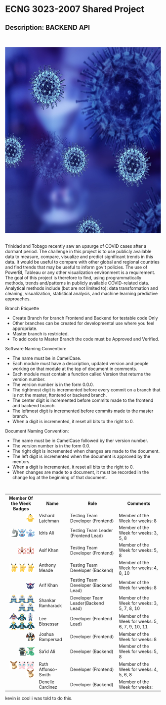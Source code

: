 # ECNG 3023-2007 Shared Project 
## Description: BACKEND API
<br>
<br>
<img src="images/newcovid.jpeg" alt="Girl in a jacket" width="1000" height="600">
<br>
<br>

<p>Trinidad and Tobago recently saw an upsurge of COVID cases after a dormant period. The challenge in
this project is to use publicly available data to measure, compare, visualize and predict significant trends
in this data. It would be useful to compare with other global and regional countries and find trends that
may be useful to inform gov't policies. The use of PowerBI, Tableau or any other visualization
environment is a requirement. The goal of this project is therefore to find, using programmatically
methods, trends and/patterns in publicly available COVID-related data. Analytical methods include (but
are not limited to): data transformation and cleaning, visualization, statistical analysis, and machine
learning predictive approaches.
</p>

Branch Etiquette<br>
- Create Branch for branch Frontend and Backend for testable code Only <br>
- Other branches can be created for developmental use where you feel appropriate.<br>
- Master branch is restricted.<br>
- To add code to Master Branch the code must be Approved and Verified.<br>

Software Naming Convention:<br>
- The name must be in CamelCase. <br>
- Each module must have a description, updated version and people working on that module at the top of document in comments.<br>
- Each module must contain a function called Version that returns the version number. <br> 
- The version number is in the form 0.0.0. <br>
- The rightmost digit is incremented before every commit on a branch that is not the master, ftontend or backend branch.<br>
- The center digit is incremented before commits made to the frontend and backend branch. <br>
- The leftmost digit is incremented before commits made to the master branch. <br>
- When a digit is incremented, it reset all bits to the right to 0. <br>

Document Naming Convention: <br>
- The name must be in CamelCase followed by ther version number. <br>
- The version number is in the form 0.0. <br>
- The right digit is incremented when changes are made to the document.<br>
- The left digit is incremented when the document is approved by the mentors. <br>
- When a digit is incremented, it reset all bits to the right to 0. <br>
- When changes are made to a document, it must be recorded in the change log at the beginning of that document. <br>

<br>



<table style="width:100%">
  <tr>
    <th>Member Of the Week Badges</th>
    <th>Name</th>
    <th>Role</th> 
    <th>Comments</th>
  </tr>
    <tr>
    <td>
      <img src="icons/PNG/1x/054-psyduck.png" align="left" width="27" height="27" style="float: right;">
     </td>
    <td>Vishard Latchman</td>
    <td>Testing Team Developer (Frontend)</td>
    <td>Member of the Week for weeks: 8</td>
  </tr>
  <tr>
    <td>
      <img src="icons\PNG\1x\249-lugia.png" align="left" width="27" height="27" style="float: right;">
      <img src="icons\PNG\1x\381-latios.png" align="left" width="27" height="27" style="float: right;">
      <img src="icons\PNG\1x\095-onix.png" align="left" width="27" height="27" style="float: right;">
    </td>
    <td>Idris Ali </td>
    <td>Testing Team Leader (Frontend Lead)</td>
    <td>Member of the Week for weeks: 3, 5, 8</td>
  </tr>
  <tr>
    <td>
    <img src="icons\PNG\1x\493-arceus-fire.png" align="left" width="27" height="27" style="float: right;">
    <img src="icons\PNG\1x\493-arceus-fire.png" align="left" width="27" height="27" style="float: right;">
    </td>
    <td>Asif Khan</td>
    <td>Testing Team Developer (Frontend)</td>
    <td>Member of the Week for weeks: 5, 8</td>
  </tr>
  <tr>
    <td>
     <img src="icons/PNG/1x/025-pikachu.png" align="left" width="27" height="27" style="float: right;">
     <img src="icons/PNG/1x/025-pikachu.png" align="left" width="27" height="27" style="float: right;">
     <img src="icons/PNG/1x/025-pikachu.png" align="left" width="27" height="27" style="float: right;">
    </td>
    <td>Anthony Meade</td>
    <td>Testing Team Developer (Backend)</td>
    <td>Member of the Week for weeks: 4, 8, 10</td>
  </tr>
  <tr>
    <td>
    <img src="icons\PNG\1x\491-darkrai-shiny.png" align="left" width="27" height="27" style="float: right;">
    </td>
    <td>Arif Khan</td>
    <td>Testing Team Developer (Backend Lead)</td>
    <td>Member of the Week for weeks: 8</td>
  </tr>
  <tr>
    <td>
      <img src="icons/PNG/1x/503-samurott.png" align="left" width="27" height="27" style="float: right;">
      <img src="icons/PNG/1x/503-samurott.png" align="left" width="27" height="27" style="float: right;">
      <img src="icons/PNG/1x/503-samurott.png" align="left" width="27" height="27" style="float: right;">
      <img src="icons/PNG/1x/503-samurott.png" align="left" width="27" height="27" style="float: right;">
      <img src="icons/PNG/1x/503-samurott.png" align="left" width="27" height="27" style="float: right;">
    </td>
    <td>Shankar Ramharack</td>
    <td>Developer Team Leader(Backend Lead)</td>
    <td>Member of the Week for weeks: 3, 5, 7, 8, 10</td>
  </tr>
  <tr>
    <td>
      <img src="icons/PNG/1x/483-dialga.png" align="left" width="27" height="27" style="float: right;">
      <img src="icons/PNG/1x/395-empoleon.png" align="left" width="27" height="27" style="float: right;">
      <img src="icons/PNG/1x/319-sharpedo.png" align="left" width="27" height="27" style="float: right;">
      <img src="icons/PNG/1x/395-empoleon.png" align="left" width="27" height="27" style="float: right;">
      <img src="icons/PNG/1x/395-empoleon.png" align="left" width="27" height="27" style="float: right;">
      <img src="icons/PNG/1x/395-empoleon.png" align="left" width="27" height="27" style="float: right;">
    </td>
    <td>Lee Bissessar</td>
    <td>Developer (Frontend Lead)</td>
    <td>Member of the Week for weeks: 5, 6, 7, 9, 10, 11</td>
  </tr>
  <tr>
    <td>
          <img src="icons/PNG/1x/006-charizard-shiny.png" align="left" width="27" height="27" style="float: right;">
    </td>
    <td>Joshua Rampersad</td>
    <td>Developer (Frontend)</td>
    <td>Member of the Week for weeks: 8</td>
  </tr>
  <tr>
    <td>
      <img src="icons/PNG/1x/384-rayquaza.png" align="left" width="27" height="27" style="float: right;">
      <img src="icons/PNG/1x/405-luxray.png" align="left" width="27" height="27" style="float: right;">
    </td>
    <td>Sa’id Ali</td>
    <td>Developer (Backend)</td>
    <td>Member of the Week for weeks: 5, 8</td>
  </tr>
  <tr>
    <td>
      <img src="icons/PNG/1x/039-jigglypuff.png" align="left" width="27" height="27" style="float: right;">
      <img src="icons/PNG/1x/039-jigglypuff.png" align="left" width="27" height="27" style="float: right;">
      <img src="icons/PNG/1x/133-eevee.png" align="left" width="27" height="27" style="float: right;">
      <img src="icons/PNG/1x/133-eevee.png" align="left" width="27" height="27" style="float: right;">
    </td>
    <td>Ruth Affonso-Smith</td>
    <td>Developer (Frontend)</td>
    <td>Member of the Week for weeks: 4, 5, 6, 8</td>
  </tr>
  <tr>
    <td></td>
    <td>Denelle Cardinez</td>
    <td>Developer (Backend)</td>
    <td>Member of the Week for weeks: </td>
  </tr>
</table>
kevin is cool i was told to do this. 
